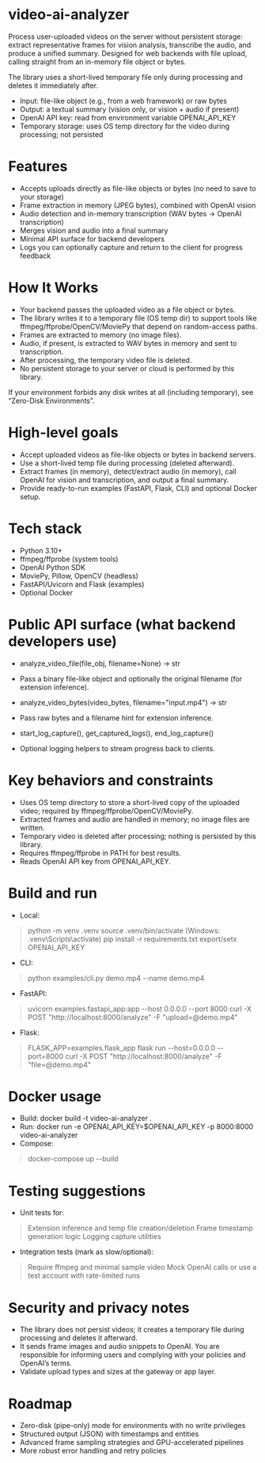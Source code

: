 # video-ai-analyzer
Process user-uploaded videos on the server without persistent storage: extract representative frames for vision analysis, transcribe the audio, and produce a unified summary. Designed for web backends with file upload, calling straight from an in-memory file object or bytes.

The library uses a short-lived temporary file only during processing and deletes it immediately after.

- Input: file-like object (e.g., from a web framework) or raw bytes
- Output: a textual summary (vision only, or vision + audio if present)
- OpenAI API key: read from environment variable OPENAI_API_KEY
- Temporary storage: uses OS temp directory for the video during processing; not persisted

# Features
- Accepts uploads directly as file-like objects or bytes (no need to save to your storage)
- Frame extraction in memory (JPEG bytes), combined with OpenAI vision
- Audio detection and in-memory transcription (WAV bytes -> OpenAI transcription)
- Merges vision and audio into a final summary
- Minimal API surface for backend developers
- Logs you can optionally capture and return to the client for progress feedback

# How It Works
- Your backend passes the uploaded video as a file object or bytes.
- The library writes it to a temporary file (OS temp dir) to support tools like ffmpeg/ffprobe/OpenCV/MoviePy that depend on random-access paths.
- Frames are extracted to memory (no image files).
- Audio, if present, is extracted to WAV bytes in memory and sent to transcription.
- After processing, the temporary video file is deleted.
- No persistent storage to your server or cloud is performed by this library.

If your environment forbids any disk writes at all (including temporary), see “Zero-Disk Environments”.

# High-level goals
- Accept uploaded videos as file-like objects or bytes in backend servers.
- Use a short-lived temp file during processing (deleted afterward).
- Extract frames (in memory), detect/extract audio (in memory), call OpenAI for vision and transcription, and output a final summary.
- Provide ready-to-run examples (FastAPI, Flask, CLI) and optional Docker setup.

# Tech stack
- Python 3.10+
- ffmpeg/ffprobe (system tools)
- OpenAI Python SDK
- MoviePy, Pillow, OpenCV (headless)
- FastAPI/Uvicorn and Flask (examples)
- Optional Docker

# Public API surface (what backend developers use)

- analyze_video_file(file_obj, filename=None) -> str
- Pass a binary file-like object and optionally the original filename (for extension inference).

- analyze_video_bytes(video_bytes, filename="input.mp4") -> str
- Pass raw bytes and a filename hint for extension inference.

- start_log_capture(), get_captured_logs(), end_log_capture()
- Optional logging helpers to stream progress back to clients.

# Key behaviors and constraints

- Uses OS temp directory to store a short-lived copy of the uploaded video; required by ffmpeg/ffprobe/OpenCV/MoviePy.
- Extracted frames and audio are handled in memory; no image files are written.
- Temporary video is deleted after processing; nothing is persisted by this library.
- Requires ffmpeg/ffprobe in PATH for best results.
- Reads OpenAI API key from OPENAI_API_KEY.

# Build and run

- Local:
> python -m venv .venv
> source .venv/bin/activate (Windows: .venv\Scripts\activate)
> pip install -r requirements.txt
> export/setx OPENAI_API_KEY

- CLI:
> python examples/cli.py demo.mp4 --name demo.mp4

- FastAPI:
> uvicorn examples.fastapi_app:app --host 0.0.0.0 --port 8000
> curl -X POST "http://localhost:8000/analyze" -F "upload=@demo.mp4"

- Flask:
> FLASK_APP=examples.flask_app flask run --host=0.0.0.0 --port=8000
> curl -X POST "http://localhost:8000/analyze" -F "file=@demo.mp4"

# Docker usage

- Build: docker build -t video-ai-analyzer .
- Run: docker run -e OPENAI_API_KEY=$OPENAI_API_KEY -p 8000:8000 video-ai-analyzer
- Compose:
> docker-compose up --build

# Testing suggestions

- Unit tests for:
> Extension inference and temp file creation/deletion
> Frame timestamp generation logic
> Logging capture utilities
- Integration tests (mark as slow/optional):
> Require ffmpeg and minimal sample video
> Mock OpenAI calls or use a test account with rate-limited runs

# Security and privacy notes

- The library does not persist videos; it creates a temporary file during processing and deletes it afterward.
- It sends frame images and audio snippets to OpenAI. You are responsible for informing users and complying with your policies and OpenAI’s terms.
- Validate upload types and sizes at the gateway or app layer.

# Roadmap

- Zero-disk (pipe-only) mode for environments with no write privileges
- Structured output (JSON) with timestamps and entities
- Advanced frame sampling strategies and GPU-accelerated pipelines
- More robust error handling and retry policies
